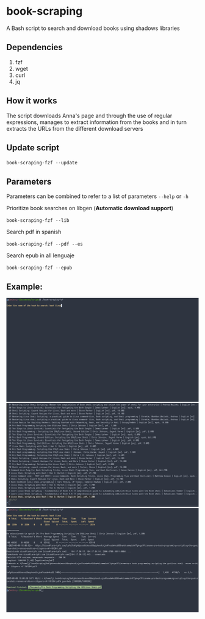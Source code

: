 # book-scraping
A Bash script to search and download books using shadows libraries
## Dependencies
1. fzf
2. wget
3. curl
4. jq
## How it works 
The script downloads Anna's page and through the use of regular expressions, manages to extract information from the books and in turn extracts the URLs from the different download servers

## Update script 
`book-scraping-fzf --update`

## Parameters
Parameters can be combined to refer to a list of parameters `--help` or `-h`

Prioritize book searches on libgen (**Automatic download support**)

`book-scraping-fzf --lib`

Search pdf in spanish

`book-scraping-fzf --pdf --es` 

Search epub in all lenguaje 

`book-scraping-fzf --epub`



## Example:
![ecampl](https://raw.githubusercontent.com/IamJony/semi-nord-theme-bluefish/main/Screenshot_2023-05-09-03-06-23_1366x768.png)
![example](https://raw.githubusercontent.com/IamJony/semi-nord-theme-bluefish/db8ea9eaca408fc5625b27db9f03375516472198/Screenshot_2023-05-09-03-06-29_1366x768.png)
![GitHub Logo](https://raw.githubusercontent.com/IamJony/semi-nord-theme-bluefish/main/Screenshot_2023-05-09-03-07-07_1366x768.png) 


